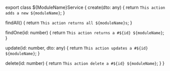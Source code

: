export class ${ModuleName}Service {
  create(dto: any) {
    return `This action adds a new ${moduleName}`;
  }

  findAll() {
    return `This action returns all ${moduleName}s`;
  }

  findOne(id: number) {
    return `This action returns a #${id} ${moduleName}`;
  }

  update(id: number, dto: any) {
    return `This action updates a #${id} ${moduleName}`;
  }

  delete(id: number) {
    return `This action delete a #${id} ${moduleName}`;
  }
}